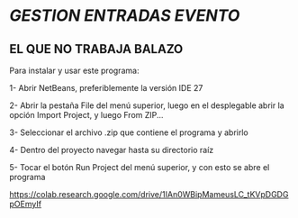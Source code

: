 # ***GESTION ENTRADAS EVENTO*** 


## EL QUE NO TRABAJA BALAZO

Para instalar y usar este programa:

1- Abrir NetBeans, preferiblemente la versión IDE 27

2- Abrir la pestaña File del menú superior, luego en el desplegable abrir la opción Import Project, y luego From ZIP...

3- Seleccionar el archivo .zip que contiene el programa y abrirlo

4- Dentro del proyecto navegar hasta su directorio raíz

5- Tocar el botón Run Project del menú superior, y con esto se abre el programa



https://colab.research.google.com/drive/1IAn0WBipMameusLC_tKVpDGDGpOEmyIf
